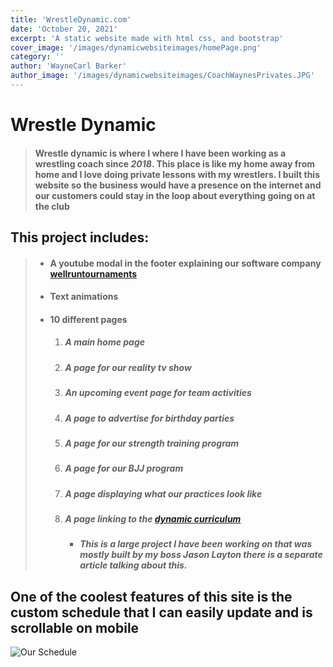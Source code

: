 ```yaml
---
title: 'WrestleDynamic.com'
date: 'October 20, 2021'
excerpt: 'A static website made with html css, and bootstrap'
cover_image: '/images/dynamicwebsiteimages/homePage.png'
category: ''
author: 'WayneCarl Barker'
author_image: '/images/dynamicwebsiteimages/CoachWaynesPrivates.JPG'
---
```


# Wrestle Dynamic
> #### Wrestle dynamic is where I where I have been working as a wrestling coach since _2018_. This place is like my home away from home and I love doing private lessons with my wrestlers. I built this website so the business would have a presence on the internet and our customers could stay in the loop about everything going on at the club

## This project includes:
> - #### A youtube modal in the footer explaining our software company [wellruntournaments](https://www.wellruntournaments.com/)
> - #### Text animations
> - #### 10 different pages
>   1. #####  A main home page
>   2. #####  A page for our reality tv show
>   3. ##### An upcoming event page for team activities
>   4. ##### A page to advertise for birthday parties
>   5. ##### A page for our strength training program
>   6. ##### A page for our BJJ program
>   7. ##### A page displaying what our practices look like
>   8. ##### A page linking to the [dynamic curriculum](http://www.wrestlingcurriculum.com/)
>        - ##### This is a large project I have been working on that was mostly built by my boss Jason Layton there is a separate article talking about this.

 ## One of the coolest features of this site is the custom schedule that I can easily update and is scrollable on mobile
![Our Schedule](/images/dynamicwebsiteimages/schedule.png)

